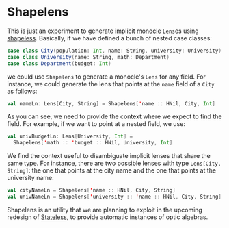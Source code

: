 # Shapelens

This is just an experiment to generate implicit [monocle](https://github.com/julien-truffaut/Monocle) `Lens`es using [shapeless](https://github.com/milessabin/shapeless). Basically, if we have defined a bunch of nested case classes:

```scala
case class City(population: Int, name: String, university: University)
case class University(name: String, math: Department)
case class Department(budget: Int)
```

we could use `Shapelens` to generate a monocle's `Lens` for any field. For instance, we could generate the lens that points at the `name` field of a `City` as follows:

```scala
val nameLn: Lens[City, String] = Shapelens['name :: HNil, City, Int]
```

As you can see, we need to provide the context where we expect to find the field. For example, if we want to point at a nested field, we use:

```scala
val univBudgetLn: Lens[University, Int] = 
  Shapelens['math :: 'budget :: HNil, University, Int]
``` 

We find the context useful to disambiguate implicit lenses that share the same type. For instance, there are two possible lenses with type `Lens[City, String]`: the one that points at the city name and the one that points at the university name:

```scala
val cityNameLn = Shapelens['name :: HNil, City, String]
val univNameLn = Shapelens['university :: 'name :: HNil, City, String]
```

Shapelens is an utility that we are planning to exploit in the upcoming redesign of [Stateless](https://github.com/hablapps/stateless), to provide automatic instances of optic algebras.

